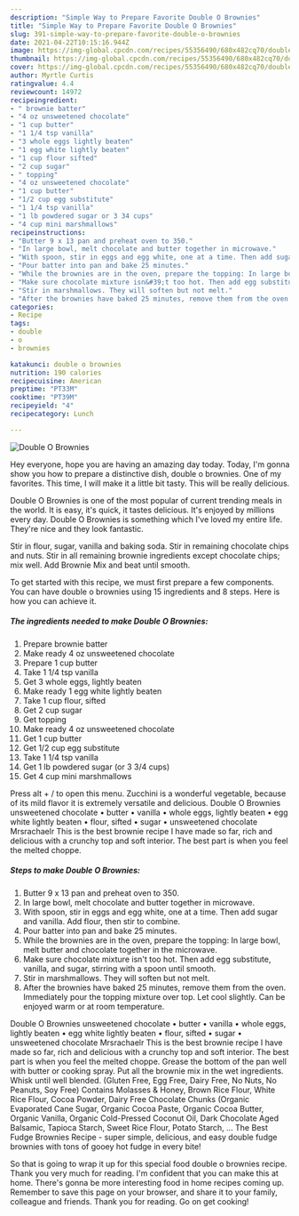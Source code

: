 ```yaml
---
description: "Simple Way to Prepare Favorite Double O Brownies"
title: "Simple Way to Prepare Favorite Double O Brownies"
slug: 391-simple-way-to-prepare-favorite-double-o-brownies
date: 2021-04-22T10:15:16.944Z
image: https://img-global.cpcdn.com/recipes/55356490/680x482cq70/double-o-brownies-recipe-main-photo.jpg
thumbnail: https://img-global.cpcdn.com/recipes/55356490/680x482cq70/double-o-brownies-recipe-main-photo.jpg
cover: https://img-global.cpcdn.com/recipes/55356490/680x482cq70/double-o-brownies-recipe-main-photo.jpg
author: Myrtle Curtis
ratingvalue: 4.4
reviewcount: 14972
recipeingredient:
- " brownie batter"
- "4 oz unsweetened chocolate"
- "1 cup butter"
- "1 1/4 tsp vanilla"
- "3 whole eggs lightly beaten"
- "1 egg white lightly beaten"
- "1 cup flour sifted"
- "2 cup sugar"
- " topping"
- "4 oz unsweetened chocolate"
- "1 cup butter"
- "1/2 cup egg substitute"
- "1 1/4 tsp vanilla"
- "1 lb powdered sugar or 3 34 cups"
- "4 cup mini marshmallows"
recipeinstructions:
- "Butter 9 x 13 pan and preheat oven to 350."
- "In large bowl, melt chocolate and butter together in microwave."
- "With spoon, stir in eggs and egg white, one at a time. Then add sugar and vanilla. Add flour, then stir to combine."
- "Pour batter into pan and bake 25 minutes."
- "While the brownies are in the oven, prepare the topping: In large bowl, melt butter and chocolate together in the microwave."
- "Make sure chocolate mixture isn&#39;t too hot. Then add egg substitute, vanilla, and sugar, stirring with a spoon until smooth."
- "Stir in marshmallows. They will soften but not melt."
- "After the brownies have baked 25 minutes, remove them from the oven. Immediately pour the topping mixture over top. Let cool slightly. Can be enjoyed warm or at room temperature."
categories:
- Recipe
tags:
- double
- o
- brownies

katakunci: double o brownies 
nutrition: 190 calories
recipecuisine: American
preptime: "PT33M"
cooktime: "PT39M"
recipeyield: "4"
recipecategory: Lunch

---
```



![Double O Brownies](https://img-global.cpcdn.com/recipes/55356490/680x482cq70/double-o-brownies-recipe-main-photo.jpg)

Hey everyone, hope you are having an amazing day today. Today, I'm gonna show you how to prepare a distinctive dish, double o brownies. One of my favorites. This time, I will make it a little bit tasty. This will be really delicious.

Double O Brownies is one of the most popular of current trending meals in the world. It is easy, it's quick, it tastes delicious. It's enjoyed by millions every day. Double O Brownies is something which I've loved my entire life. They're nice and they look fantastic.

Stir in flour, sugar, vanilla and baking soda. Stir in remaining chocolate chips and nuts. Stir in all remaining brownie ingredients except chocolate chips; mix well. Add Brownie Mix and beat until smooth.


To get started with this recipe, we must first prepare a few components. You can have double o brownies using 15 ingredients and 8 steps. Here is how you can achieve it.

<!--inarticleads1-->

##### The ingredients needed to make Double O Brownies:

1. Prepare  brownie batter
1. Make ready 4 oz unsweetened chocolate
1. Prepare 1 cup butter
1. Take 1 1/4 tsp vanilla
1. Get 3 whole eggs, lightly beaten
1. Make ready 1 egg white lightly beaten
1. Take 1 cup flour, sifted
1. Get 2 cup sugar
1. Get  topping
1. Make ready 4 oz unsweetened chocolate
1. Get 1 cup butter
1. Get 1/2 cup egg substitute
1. Take 1 1/4 tsp vanilla
1. Get 1 lb powdered sugar (or 3 3/4 cups)
1. Get 4 cup mini marshmallows


Press alt + / to open this menu. Zucchini is a wonderful vegetable, because of its mild flavor it is extremely versatile and delicious. Double O Brownies unsweetened chocolate • butter • vanilla • whole eggs, lightly beaten • egg white lightly beaten • flour, sifted • sugar • unsweetened chocolate Mrsrachaelr This is the best brownie recipe I have made so far, rich and delicious with a crunchy top and soft interior. The best part is when you feel the melted choppe. 

<!--inarticleads2-->

##### Steps to make Double O Brownies:

1. Butter 9 x 13 pan and preheat oven to 350.
1. In large bowl, melt chocolate and butter together in microwave.
1. With spoon, stir in eggs and egg white, one at a time. Then add sugar and vanilla. Add flour, then stir to combine.
1. Pour batter into pan and bake 25 minutes.
1. While the brownies are in the oven, prepare the topping: In large bowl, melt butter and chocolate together in the microwave.
1. Make sure chocolate mixture isn&#39;t too hot. Then add egg substitute, vanilla, and sugar, stirring with a spoon until smooth.
1. Stir in marshmallows. They will soften but not melt.
1. After the brownies have baked 25 minutes, remove them from the oven. Immediately pour the topping mixture over top. Let cool slightly. Can be enjoyed warm or at room temperature.


Double O Brownies unsweetened chocolate • butter • vanilla • whole eggs, lightly beaten • egg white lightly beaten • flour, sifted • sugar • unsweetened chocolate Mrsrachaelr This is the best brownie recipe I have made so far, rich and delicious with a crunchy top and soft interior. The best part is when you feel the melted choppe. Grease the bottom of the pan well with butter or cooking spray. Put all the brownie mix in the wet ingredients. Whisk until well blended. (Gluten Free, Egg Free, Dairy Free, No Nuts, No Peanuts, Soy Free) Contains Molasses &amp; Honey, Brown Rice Flour, White Rice Flour, Cocoa Powder, Dairy Free Chocolate Chunks (Organic Evaporated Cane Sugar, Organic Cocoa Paste, Organic Cocoa Butter, Organic Vanilla, Organic Cold-Pressed Coconut Oil, Dark Chocolate Aged Balsamic, Tapioca Starch, Sweet Rice Flour, Potato Starch, … The Best Fudge Brownies Recipe - super simple, delicious, and easy double fudge brownies with tons of gooey hot fudge in every bite! 

So that is going to wrap it up for this special food double o brownies recipe. Thank you very much for reading. I'm confident that you can make this at home. There's gonna be more interesting food in home recipes coming up. Remember to save this page on your browser, and share it to your family, colleague and friends. Thank you for reading. Go on get cooking!
